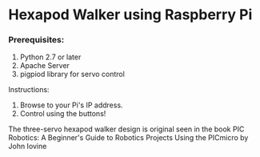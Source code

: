 # Hexapod Walker using Raspberry Pi

### Prerequisites:
  1. Python 2.7 or later
  2. Apache Server
  3. pigpiod library for servo control

Instructions:
  1. Browse to your Pi's IP address.
  2. Control using the buttons!
  
The three-servo hexapod walker design is original seen in the book PIC Robotics: A Beginner's Guide to Robotics Projects Using the PICmicro by John Iovine

